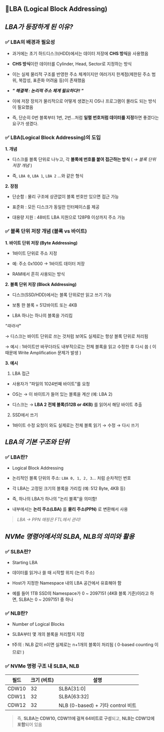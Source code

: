 ## 🌈LBA (Logical Block Addressing)

## *LBA가 등장하게 된 이유?*

### ✅ LBA의 배경과 필요성

- 과거에는 초기 하드디스크(HDD)에서는 데이터 저장에 **CHS 방식**을 사용했음

- **CHS 방식**이란 데이터를 Cylinder, Head, Sector로 지정하는 방식

- 이는 실제 물리적 구조를 반영한 주소 체계이지만 여러가지 한계점(제한된 주소 범위, 복잡성, 표준화 어려움 등)이 존재했음

- ***" 해결책 : 논리적 주소 체계 필요하다!! "***

- 이에 저장 장치가 물리적으로 어떻게 생겼는지 OS나 프로그램이 몰라도 되는 방식이 필요했음

- 즉, 단순히 0번 블록부터 1번, 2번...처럼 **일렬 번호처럼 데이터를 지정**하면 좋겠다는 요구가 생겼다.

### ✅ LBA(Logical Block Addressing)의 도입

**1. 개념**

- 디스크를 블록 단위로 나누고, 각 **블록에 번호를 붙여 접근하는 방식** ( *→ 블록 단위 저장 개념* )

- 즉, `LBA 0`, `LBA 1`, `LBA 2` ...와 같은 형식

**2. 장점**

- 단순함 : 물리 구조에 상관없이 블록 번호만 있으면 접근 가능

- 표준화 : 모든 디스크가 동일한 인터페이스를 제공

- 대용량 지원 : 48비트 LBA 지원으로 128PB 이상까지 주소 가능

### ✅ 블록 단위 저장 개념 (블록 vs 바이트)

**1. 바이트 단위 저장 (Byte Addressing)**

- 1바이트 단위로 주소 지정

- 예: 주소 0x1000 → 1바이트 데이터 저장

- RAM에서 흔히 사용되는 방식

**2. 블록 단위 저장 (Block Addressing)**

- 디스크(SSD/HDD)에서는 블록 단위로만 읽고 쓰기 가능

- 보통 한 블록 = 512바이트 또는 4KB

- LBA 하나는 하나의 블록을 가리킴

*"따라서"*

→ 디스크는 바이트 단위로 쓰는 것처럼 보여도 실제로는 항상 블록 단위로 처리됨

→ 예시 : 1바이트만 바꾸더라도 내부적으로는 전체 블록을 읽고 수정한 후 다시 씀 ( 이 때문에 Write Amplification 문제가 발생 )

**3. 예시**

1. LBA 접근

- 사용자가 "파일의 1024번째 바이트"를 요청

- OS는 → 이 바이트가 들어 있는 블록을 계산 (예: LBA 2)

- 디스크는 → **LBA 2 전체 블록(512B or 4KB)** 를 읽어서 해당 바이트 추출

2. SSD에서 쓰기

- 1바이트 수정 요청이 와도 실제로는 전체 블록 읽기 → 수정 → 다시 쓰기

## *LBA의 기본 구조와 단위* 

### ✅ LBA란?

- Logical Block Addressing

- 논리적인 블록 단위의 주소: `LBA 0, 1, 2, 3`... 처럼 순차적인 번호

- 각 LBA는 고정된 크기의 블록을 가리킴 (예: 512 Byte, 4KB 등)

- 즉, 하나의 LBA가 하나의 "논리 블록"을 의미함!

- 내부에서는 **논리 주소(LBA)** 를 **물리 주소(PPN)** 로 변환해서 사용

> *LBA → PPN 매핑은 FTL에서 관리!*

## *NVMe 명령어에서의 SLBA, NLB의 의미와 활용* 

### ✅ SLBA란?

- Starting LBA

- 데이터를 읽거나 쓸 때 시작할 위치 (논리 주소)

- Host가 지정한 Namespace 내의 LBA 공간에서 유효해야 함

- 예를 들어 1TB SSD의 Namespace가 0 ~ 2097151 (4KB 블록 기준)이라고 하면, SLBA는 0 ~ 2097151 중 하나

### ✅ NLB란?

- Number of Logical Blocks

- SLBA부터 몇 개의 블록을 처리할지 지정

- ❗주의 : NLB 값이 n이면 실제로는 n+1개의 블록이 처리됨 ( 0-based counting 이므로! )

### ✅ NVMe 명령 구조 내 SLBA, NLB

| 필드    | 크기 (비트) | 설명                            |
| ----- | ------- | ----------------------------- |
| CDW10 | 32      | SLBA\[31:0]                   |
| CDW11 | 32      | SLBA\[63:32]                  |
| CDW12 | 32      | NLB (0-based) + 기타 control 비트 |

> 즉, **SLBA는 CDW10, CDW11에 걸쳐 64비트로 구성**되고, **NLB는 CDW12에 포함**되어 있음

